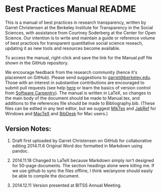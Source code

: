 Best Practices Manual README
===================

This is a manual of best practices in research transparency, written by Garret Christensen at the Berkeley Institute for Transparency in the Social Sciences, with assistance from Courtney Soderberg at the Center for Open Science. Our intention is to write and maintain a guide or reference volume of best practices for transparent quantitative social science reseach, updating it as new tools and resources become available.

To access the manual, right-click and save the link for the Manual.pdf file shown in the GitHub repository.

We encourage feedback from the research community (hence it's placement on GitHub). Please send suggestions to garret@berkeley.edu. Those with an interest in substantive contributions are encouraged to submit pull requests (see help [here](https://help.github.com/articles/using-pull-requests/) or learn the basics of version control from [Software Carpentry](http://software-carpentry.org/v5/novice/git/index.html)). The manual is written in LaTeX, so changes to the main body of the document should be made to Manual.tex, and additions to the references file should be made to Bibliography.bib. (These files can be edited in any text editor, but we suggest [MikTex](http://miktex.org/) and [JabRef](http://jabref.sourceforge.net/) for Windows and [MacTeX](https://tug.org/mactex/) and [BibDesk](http://bibdesk.sourceforge.net/) for Mac users.) 

Version Notes:
--------------
1. Draft first uploaded by Garret Christensen on GitHub for collaborative editing 2014.11.6
Original Word doc formatted in Markdown using pandoc.

2. 2014.11.18 Changed to LaTeX because Markdown simply isn't designed for 50-page documents. The section headings alone were killing me. If we use github to sync the files offline, I think we/anyone should easily be able to compile the document.

3. 2014.12.11 Version presented at BITSS Annual Meeting.

